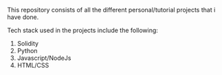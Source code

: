This repository consists of all the different personal/tutorial projects that i have done.

Tech stack used in the projects include the following:
1. Solidity
2. Python
3. Javascript/NodeJs
4. HTML/CSS

